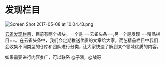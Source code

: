 # 发现栏目

![Screen Shot 2017-05-08 at 10.04.43.png](https://private-alipayobjects.alipay.com/alipay-rmsdeploy-image/skylark/png/3/0fd01e7ab098c2da.png) 


[云雀发现栏目](https://lark.alipay.com/explore/popular)，目前有两个板块。一个是 ==云雀头条==,另一个是发现 ==精品栏目==。在云雀头条中，我们会定期推送优质的文章给大家。而在精品栏目中我们会收集不同类型的仓库和团队进行分类，让大家快速了解到某个领域优质的内容。



如果需要进行内容推广，可以联系 @子溯，@战哥
